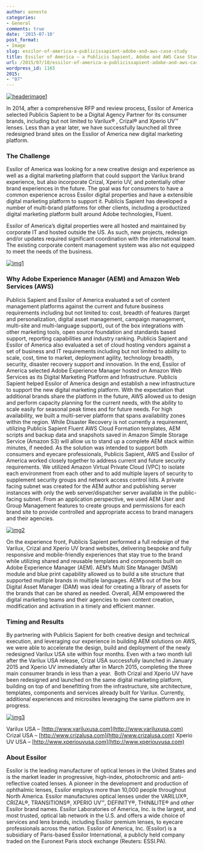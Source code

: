 ```yaml
---
author: aonesto
categories:
- General
comments: true
date: '2015-07-10'
post_format:
- Image
slug: essilor-of-america-a-publicissapient-adobe-and-aws-case-study
title: Essilor of America – a Publicis Sapient, Adobe and AWS Case Study
url: /2015/07/10/essilor-of-america-a-publicissapient-adobe-and-aws-case-study
wordpress_id: 1165
2015:
- "07"
---
```


[![headerimage1](/uploads/2015/07/headerimage1.jpg)](/uploads/2015/07/headerimage1.jpg)

In 2014, after a comprehensive RFP and review process, Essilor of America selected Publicis Sapient to be a Digital Agency Partner for its consumer brands, including but not limited to Varilux® , Crizal® and Xperio UV™ lenses. Less than a year later, we have successfully launched all three redesigned brand sites on the Essilor of America new digital marketing platform.


### The Challenge


Essilor of America was looking for a new creative design and experience as well as a digital marketing platform that could support the Varilux brand experience, but also incorporate Crizal, Xperio UV, and potentially other brand experiences in the future. The goal was for consumers to have a common experience across Essilor digital properties and have a extensible digital marketing platform to support it. Publicis Sapient has developed a number of multi-brand platforms for other clients, including a productized digital marketing platform built around Adobe technologies, Fluent.

Essilor of America’s digital properties were all hosted and maintained by corporate IT and hosted outside the US. As such, new projects, redesign and/or updates required significant coordination with the international team. The existing corporate content management system was also not equipped to meet the needs of the business.

[![img1](/uploads/2015/07/img1.png)](/uploads/2015/07/img1.png)


### Why Adobe Experience Manager (AEM) and Amazon Web Services (AWS)


Publicis Sapient and Essilor of America evaluated a set of content management platforms against the current and future business requirements including but not limited to: cost, breadth of features (target and personalization, digital asset management, campaign management, multi-site and multi-language support), out of the box integrations with other marketing tools, open source foundation and standards based support, reporting capabilities and industry ranking. Publicis Sapient and Essilor of America also evaluated a set of cloud hosting vendors against a set of business and IT requirements including but not limited to ability to scale, cost, time to market, deployment agility, technology breadth, security, disaster recovery support and innovation. In the end, Essilor of America selected Adobe Experience Manager hosted on Amazon Web Services as its Digital Marketing Platform and Infrastructure. Publicis Sapient helped Essilor of America design and establish a new infrastructure to support the new digital marketing platform. With the expectation that additional brands share the platform in the future, AWS allowed us to design and perform capacity planning for the current needs, with the ability to scale easily for seasonal peak times and for future needs. For high availability, we built a multi-server platform that spans availability zones within the region. While Disaster Recovery is not currently a requirement, utilizing Publicis Sapient Fluent AWS Cloud Formation templates, AEM scripts and backup data and snapshots saved in Amazon Simple Storage Service (Amazon S3) will allow us to stand up a complete AEM stack within minutes, if needed. As the solution was intended to support both consumers and eyecare professionals, Publicis Sapient, AWS and Essilor of America worked closely together to address current and future security requirements. We utilized Amazon Virtual Private Cloud (VPC) to isolate each environment from each other and to add multiple layers of security to supplement security groups and network access control lists. A private facing subnet was created for the AEM author and publishing server instances with only the web server/dispatcher server available in the public-facing subnet. From an application perspective, we used AEM User and Group Management features to create groups and permissions for each brand site to provide controlled and appropriate access to brand managers and their agencies.

[![img2](/uploads/2015/07/img2.png)](/uploads/2015/07/img2.png)

On the experience front, Publicis Sapient performed a full redesign of the Varilux, Crizal and Xperio UV brand websites, delivering bespoke and fully responsive and mobile-friendly experiences that stay true to the brand while utilizing shared and reusable templates and components built on Adobe Experience Manager (AEM). AEM’s Multi Site Manager (MSM) module and blue print capability allowed us to build a site structure that supported multiple brands in multiple languages. AEM’s out of the box Digital Asset Manager (DAM) was ideal for creating a library of assets for the brands that can be shared as needed. Overall, AEM empowered the digital marketing teams and their agencies to own content creation, modification and activation in a timely and efficient manner.


### Timing and Results


By partnering with Publicis Sapient for both creative design and technical execution, and leveraging our experience in building AEM solutions on AWS, we were able to accelerate the design, build and deployment of the newly redesigned Varilux USA site within four months. Even with a two month lull after the Varilux USA release, Crizal USA successfully launched in January 2015 and Xperio UV immediately after in March 2015, completing the three main consumer brands in less than a year.  Both Crizal and Xperio UV have been redesigned and launched on the same digital marketing platform, building on top of and benefitting from the infrastructure, site architecture, templates, components and services already built for Varilux. Currently, additional experiences and microsites leveraging the same platform are in progress.

[![img3](/uploads/2015/07/img3.png)](/uploads/2015/07/img3.png)

Varilux USA – [http://www.variluxusa.com](http://www.variluxusa.com)
Crizal USA – [http://www.crizalusa.com](http://www.crizalusa.com)
Xperio UV USA – [http://www.xperiouvusa.com](http://www.xperiouvusa.com)


### About Essilor


Essilor is the leading manufacturer of optical lenses in the United States and is the market leader in progressive, high-index, photochromic and anti-reflective coated lenses. A pioneer in the development and production of ophthalmic lenses, Essilor employs more than 10,000 people throughout North America. Essilor manufactures optical lenses under the VARILUX®, CRIZAL®, TRANSITIONS®, XPERIO UV™, DEFINITY®, THIN&LITE® and other Essilor brand names. Essilor Laboratories of America, Inc. is the largest, and most trusted, optical lab network in the U.S. and offers a wide choice of services and lens brands, including Essilor premium lenses, to eyecare professionals across the nation. Essilor of America, Inc. (Essilor) is a subsidiary of Paris-based Essilor International, a publicly held company traded on the Euronext Paris stock exchange (Reuters: ESSI.PA).

